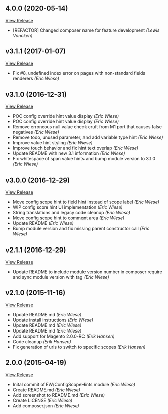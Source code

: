 ## 4.0.0 (2020-05-14)

[View Release](git@github.com:experius/magento2-configscopehints.git/commits/tag/4.0.0)

*  [REFACTOR] Changed composer name for feature development *(Lewis Voncken)*


## v3.1.1 (2017-01-07)

[View Release](git@github.com:experius/magento2-configscopehints.git/commits/tag/v3.1.1)

*  Fix #8, undefined index error on pages with non-standard fields renderers *(Eric Wiese)*


## v3.1.0 (2016-12-31)

[View Release](git@github.com:experius/magento2-configscopehints.git/commits/tag/v3.1.0)

*  POC config override hint value display *(Eric Wiese)*
*  POC config override hint value display *(Eric Wiese)*
*  Remove erroneous null value check cruft from M1 port that causes false negatives *(Eric Wiese)*
*  Remove todo, unused parameter, and add variable type hint *(Eric Wiese)*
*  Improve value hint styling *(Eric Wiese)*
*  Improve touch behavior and fix hint text overlap *(Eric Wiese)*
*  Update README with new 3.1 information *(Eric Wiese)*
*  Fix whitespace of span value hints and bump module version to 3.1.0 *(Eric Wiese)*


## v3.0.0 (2016-12-29)

[View Release](git@github.com:experius/magento2-configscopehints.git/commits/tag/v3.0.0)

*  Move config scope hint to field hint instead of scope label *(Eric Wiese)*
*  WIP config score hint UI implementation *(Eric Wiese)*
*  String translations and legacy code cleanup *(Eric Wiese)*
*  Move config scope hint to comment area *(Eric Wiese)*
*  Update README *(Eric Wiese)*
*  Bump module version and fix missing parent constructor call *(Eric Wiese)*


## v2.1.1 (2016-12-29)

[View Release](git@github.com:experius/magento2-configscopehints.git/commits/tag/v2.1.1)

*  Update README to include module version number in composer require and sync module version with tag *(Eric Wiese)*


## v2.1.0 (2015-11-16)

[View Release](git@github.com:experius/magento2-configscopehints.git/commits/tag/v2.1.0)

*  Update README.md *(Eric Wiese)*
*  Update install instructions *(Eric Wiese)*
*  Update README.md *(Eric Wiese)*
*  Update README.md *(Eric Wiese)*
*  Add support for Magento 2.0.0-RC *(Erik Hansen)*
*  Code cleanup *(Erik Hansen)*
*  Fix generation of urls to switch to specific scopes *(Erik Hansen)*


## 2.0.0 (2015-04-19)

[View Release](git@github.com:experius/magento2-configscopehints.git/commits/tag/2.0.0)

*  Inital commit of EW/ConfigScopeHints module *(Eric Wiese)*
*  Create README.md *(Eric Wiese)*
*  Add screenshot to README.md *(Eric Wiese)*
*  Create LICENSE *(Eric Wiese)*
*  Add composer.json *(Eric Wiese)*



